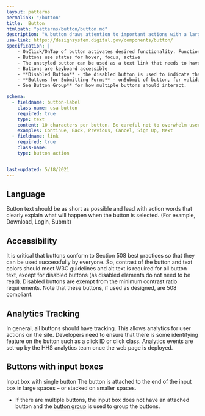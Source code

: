 ```yaml
---
layout: patterns
permalink: "/button"
title:  Button
htmlpath: "patterns/button/button.md"
description: "A button draws attention to important actions with a large selectable surface."
usa-link: https://designsystem.digital.gov/components/button/
specification: |
    - OnClick/OnTap of button activates desired functionality. Functionality in determined by the context of the button (for example in a search experience or as a link item).
    - Buttons use states for hover, focus, active
    - The unstyled button can be used as a text link that needs to have click-space padding
    - Buttons are keyboard accessible
    - **Disabled Button** - the disabled button is used to indicate that there is actions on the page that need to happen before the button can be used. The user cannot interact with button. Once the required functionailty has happened on the page, the disabled state should be swtiched with an actionalble button
    - **Buttons for Submitting Forms** - onSubmit of button, for validation should occur on all required fields. Please see the [forms](/forms) specification for how to deal with displaying errors and error messaging.
    - See Button Group** for how multiple buttons should interact.

schema: 
  - fieldname: button-label
    class-name: usa-button
    required: true
    type: text
    content: 10 characters per button. Be careful not to overwhelm users with number of button choices. Space unlike actions such as "Previous" and "Next" apart on page.
    examples: Continue, Back, Previous, Cancel, Sign Up, Next
  - fieldname: link
    required: true
    class-name: 
    type: button action


last-updated: 5/18/2021
---
```

<!--- if extra information is needed for this pattern, write here in Markdown. -->
<!--- to learn markdown format go to https://docs.github.com/en/github/writing-on-github/basic-writing-and-formatting-syntax -->

## Language
Button text should be as short as possible and lead with action words that clearly explain what will happen when the button is selected. (For example, Download, Login, Submit)

## Accessibility
It is critical that buttons conform to Section 508 best practices so that they can be used successfully by everyone. 
So, contrast of the button and text colors should meet W3C guidelines and alt text is required for all button text, except for disabled buttons (as disabled elements do not need to be read). Disabled buttons are exempt from the minimum contrast ratio requirements.
Note that these buttons, if used as designed, are 508 compliant.



## Analytics Tracking
In general, all buttons should have tracking. This allows analytics for user actions on the site. 
Developers need to ensure that there is some identifying feature on the button such as a click ID or click class. 
Analytics events are set-up by the HHS analytics team once the web page is deployed.

## Buttons with input boxes
Input box with single button The button is attached to the end of the input box in large spaces – or stacked on smaller spaces.
- If there are multiple buttons, the input box does not have an attached button and the [button group](/button-group) is used to group the buttons.